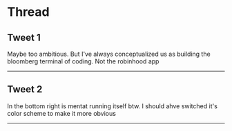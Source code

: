 # Thread

## Tweet 1

Maybe too ambitious. But I've always conceptualized us as building the bloomberg terminal of coding. Not the robinhood app

---

## Tweet 2

In the bottom right is mentat running itself btw. I should ahve switched it's color scheme to make it more obvious

---

